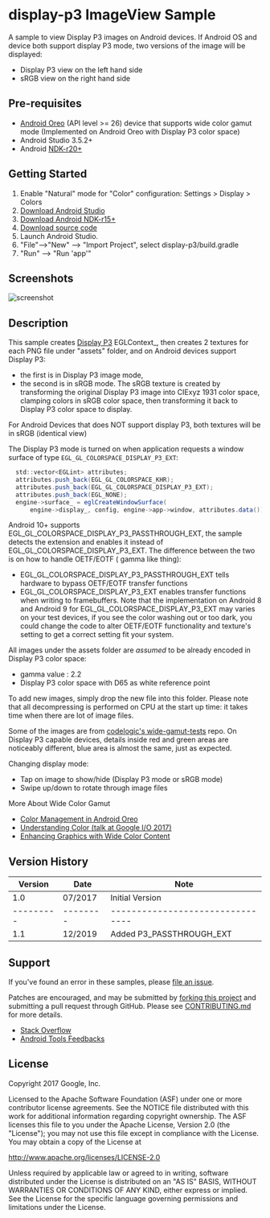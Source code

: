 display-p3 ImageView Sample
==========================
A sample to view Display P3 images on Android devices. If Android OS and device both support display P3 mode, two versions of the image will be displayed:
- Display P3 view on the left hand side
- sRGB view on the right hand side

Pre-requisites
--------------
- [Android Oreo](https://developer.android.com/about/versions/oreo/index.html) (API level >= 26) device that supports wide color gamut mode
  (Implemented on Android Oreo with Display P3 color space)
- Android Studio 3.5.2+
- Android [NDK-r20+](https://developer.android.com/ndk/downloads/index.html)

Getting Started
---------------
1. Enable "Natural" mode for "Color" configuration: Settings > Display > Colors 
1. [Download Android Studio](https://developer.android.com/studio/index.html)
1. [Download Android NDK-r15+](https://developer.android.com/ndk/downloads/index.html)
1. [Download source code](http://www.github.com/googlesamples/android-ndk)
1. Launch Android Studio.
1. "File"-->"New" --> "Import Project", select display-p3/build.gradle
1. "Run" --> "Run 'app'"

Screenshots
-----------
![screenshot](screenshot.png)

Description
-----------
This sample creates [Display P3](https://developer.android.com/about/versions/oreo/android-8.0.html#cm)
EGLContext_, then creates 2 textures for each PNG file under "assets" folder, and on Android devices support Display P3:
- the first is in Display P3 image mode,
- the second is in sRGB mode. The sRGB texture is created by transforming the 
original Display P3 image into CIExyz 1931 color space, clamping colors in
sRGB color space, then transforming it back to Display P3 color space to display.

For Android Devices that does NOT support display P3, both textures will be in sRGB (identical view)

The Display P3 mode is turned on when application requests a window surface of type
`EGL_GL_COLORSPACE_DISPLAY_P3_EXT`:
```java
  std::vector<EGLint> attributes;
  attributes.push_back(EGL_GL_COLORSPACE_KHR);
  attributes.push_back(EGL_GL_COLORSPACE_DISPLAY_P3_EXT);
  attributes.push_back(EGL_NONE);
  engine->surface_ = eglCreateWindowSurface(
      engine->display_, config, engine->app->window, attributes.data());

```
Android 10+ supports EGL_GL_COLORSPACE_DISPLAY_P3_PASSTHROUGH_EXT, the sample detects the extension and enables it
instead of EGL_GL_COLORSPACE_DISPLAY_P3_EXT. The difference between the two is on how to handle OETF/EOTF ( gamma like thing):
- EGL_GL_COLORSPACE_DISPLAY_P3_PASSTHROUGH_EXT tells hardware to bypass OETF/EOTF transfer functions
- EGL_GL_COLORSPACE_DISPLAY_P3_EXT enables transfer functions when writing to framebuffers.
Note that the implementation on Android 8 and Android 9 for EGL_GL_COLORSPACE_DISPLAY_P3_EXT may varies on your test devices,
if you see the color washing out or too dark, you could change the code to alter OETF/EOTF functionality and texture's setting
to get a correct setting fit your system.
  
All images under the assets folder are *assumed* to be already encoded in Display P3 color
space:
- gamma value : 2.2
- Display P3 color space with D65 as white reference point

To add new images, simply drop the new file into this folder. Please note that all decompressing
is performed on CPU at the start up time: it takes time when there are lot of image files.

Some of the images are from [codelogic's wide-gamut-tests](https://github.com/codelogic/wide-gamut-tests)
repo. On Display P3 capable devices, details inside red and green areas are noticeably different, blue area is
almost the same, just as expected.


Changing display mode:
- Tap on image to show/hide (Display P3 mode or sRGB mode)
- Swipe up/down to rotate through image files

More About Wide Color Gamut
- [Color Management in Android Oreo](https://developer.android.com/about/versions/oreo/android-8.0.html#cm)
- [Understanding Color (talk at Google I/O 2017)](https://www.youtube.com/watch?v=r8NeG0wmFXM)
- [Enhancing Graphics with Wide Color Content](https://developer.android.com/training/wide-color-gamut/index.html)

Version History
---------------
| Version   |  Date    |    Note                          |
| --------- | -------- | -------------------------------- |
|    1.0    | 07/2017  |    Initial Version               |
| --------- | -------- | -------------------------------- |
|    1.1    | 12/2019  |    Added P3_PASSTHROUGH_EXT      |



Support
-------
If you've found an error in these samples, please [file an issue](https://github.com/googlesamples/android-ndk/issues/new).

Patches are encouraged, and may be submitted by [forking this project](https://github.com/googlesamples/android-ndk/fork) and
submitting a pull request through GitHub. Please see [CONTRIBUTING.md](../CONTRIBUTING.md) for more details.

- [Stack Overflow](http://stackoverflow.com/questions/tagged/android-ndk)
- [Android Tools Feedbacks](http://tools.android.com/feedback)

License
-------
Copyright 2017 Google, Inc.

Licensed to the Apache Software Foundation (ASF) under one or more contributor
license agreements.  See the NOTICE file distributed with this work for
additional information regarding copyright ownership.  The ASF licenses this
file to you under the Apache License, Version 2.0 (the "License"); you may not
use this file except in compliance with the License.  You may obtain a copy of
the License at

http://www.apache.org/licenses/LICENSE-2.0

Unless required by applicable law or agreed to in writing, software
distributed under the License is distributed on an "AS IS" BASIS, WITHOUT
WARRANTIES OR CONDITIONS OF ANY KIND, either express or implied.  See the
License for the specific language governing permissions and limitations under
the License.

